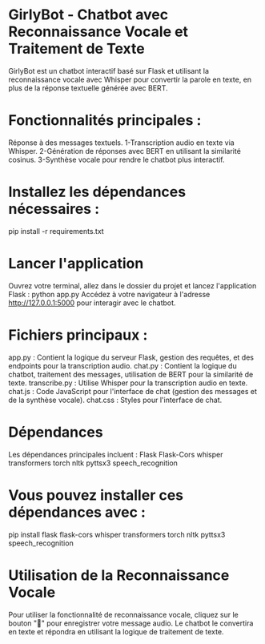 # GirlyBot - Chatbot avec Reconnaissance Vocale et Traitement de Texte
GirlyBot est un chatbot interactif basé sur Flask et utilisant la reconnaissance vocale avec Whisper pour convertir la parole en texte, en plus de la réponse textuelle générée avec BERT.

# Fonctionnalités principales :
Réponse à des messages textuels.
1-Transcription audio en texte via Whisper.
2-Génération de réponses avec BERT en utilisant la similarité cosinus.
3-Synthèse vocale pour rendre le chatbot plus interactif.

# Installez les dépendances nécessaires :
pip install -r requirements.txt

# Lancer l'application
Ouvrez votre terminal, allez dans le dossier du projet et lancez l'application Flask :
python app.py
Accédez à votre navigateur à l'adresse http://127.0.0.1:5000 pour interagir avec le chatbot.

# Fichiers principaux :
app.py : Contient la logique du serveur Flask, gestion des requêtes, et des endpoints pour la transcription audio.
chat.py : Contient la logique du chatbot, traitement des messages, utilisation de BERT pour la similarité de texte.
transcribe.py : Utilise Whisper pour la transcription audio en texte.
chat.js : Code JavaScript pour l'interface de chat (gestion des messages et de la synthèse vocale).
chat.css : Styles pour l'interface de chat.

# Dépendances
Les dépendances principales incluent :
Flask
Flask-Cors
whisper
transformers
torch
nltk
pyttsx3
speech_recognition

# Vous pouvez installer ces dépendances avec :
pip install flask flask-cors whisper transformers torch nltk pyttsx3 speech_recognition

# Utilisation de la Reconnaissance Vocale
Pour utiliser la fonctionnalité de reconnaissance vocale, cliquez sur le bouton "🎤" pour enregistrer votre message audio. Le chatbot le convertira en texte et répondra en utilisant la logique de traitement de texte.


